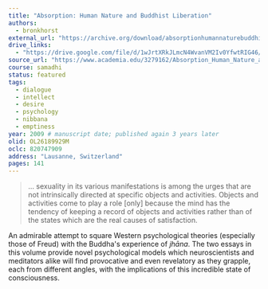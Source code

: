 ```yaml
---
title: "Absorption: Human Nature and Buddhist Liberation"
authors:
  - bronkhorst
external_url: "https://archive.org/download/absorptionhumannaturebuddhistliberationjohannesbronkhorst_919_b/Absorption%20Human%20Nature%20%26%20Buddhist%20Liberation%20Johannes%20Bronkhorst.pdf"
drive_links:
  - "https://drive.google.com/file/d/1wJrtXRkJLmcN4WvanVM2Iv0YfwtRIG46/view?usp=drivesdk"
source_url: "https://www.academia.edu/3279162/Absorption_Human_Nature_and_Buddhist_Liberation"
course: samadhi
status: featured
tags:
  - dialogue
  - intellect
  - desire
  - psychology
  - nibbana
  - emptiness
year: 2009 # manuscript date; published again 3 years later
olid: OL26189929M
oclc: 820747909
address: "Lausanne, Switzerland"
pages: 141
---
```


> ... sexuality in its various manifestations is among the urges that are not intrinsically directed at specific objects and activities.
Objects and activities come to play a role [only] because the mind has the tendency of keeping a record of objects and activities rather than of the states which are the real causes of satisfaction.

An admirable attempt to square Western psychological theories (especially those of Freud) with the Buddha's experience of *jhāna*.
The two essays in this volume provide novel psychological models which neuroscientists and meditators alike will find provocative and even revelatory as they grapple, each from different angles, with the implications of this incredible state of consciousness.
